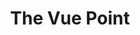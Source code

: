 ---
title: The Vue Point
subtext: Updates, tips & opinions from the maintainers of Vue.js.
index: true
---